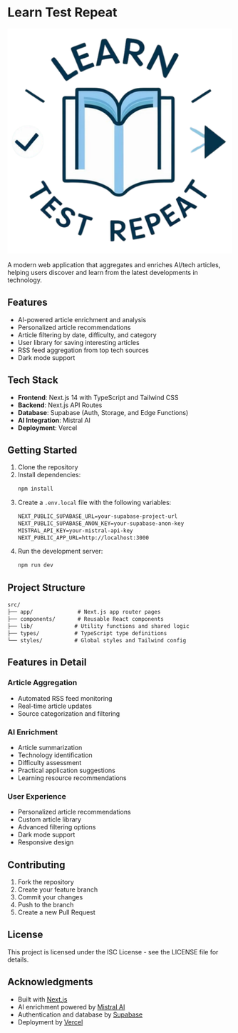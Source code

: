 # Learn Test Repeat

![Learn Test Repeat Logo](/public/full_logo.svg)

A modern web application that aggregates and enriches AI/tech articles, helping users discover and learn from the latest developments in technology.

## Features

- AI-powered article enrichment and analysis
- Personalized article recommendations
- Article filtering by date, difficulty, and category
- User library for saving interesting articles
- RSS feed aggregation from top tech sources
- Dark mode support

## Tech Stack

- **Frontend**: Next.js 14 with TypeScript and Tailwind CSS
- **Backend**: Next.js API Routes
- **Database**: Supabase (Auth, Storage, and Edge Functions)
- **AI Integration**: Mistral AI
- **Deployment**: Vercel

## Getting Started

1. Clone the repository
2. Install dependencies:
   ```bash
   npm install
   ```
3. Create a `.env.local` file with the following variables:
   ```
   NEXT_PUBLIC_SUPABASE_URL=your-supabase-project-url
   NEXT_PUBLIC_SUPABASE_ANON_KEY=your-supabase-anon-key
   MISTRAL_API_KEY=your-mistral-api-key
   NEXT_PUBLIC_APP_URL=http://localhost:3000
   ```
4. Run the development server:
   ```bash
   npm run dev
   ```

## Project Structure

```
src/
├── app/              # Next.js app router pages
├── components/       # Reusable React components
├── lib/             # Utility functions and shared logic
├── types/           # TypeScript type definitions
└── styles/          # Global styles and Tailwind config
```

## Features in Detail

### Article Aggregation
- Automated RSS feed monitoring
- Real-time article updates
- Source categorization and filtering

### AI Enrichment
- Article summarization
- Technology identification
- Difficulty assessment
- Practical application suggestions
- Learning resource recommendations

### User Experience
- Personalized article recommendations
- Custom article library
- Advanced filtering options
- Dark mode support
- Responsive design

## Contributing

1. Fork the repository
2. Create your feature branch
3. Commit your changes
4. Push to the branch
5. Create a new Pull Request

## License

This project is licensed under the ISC License - see the LICENSE file for details.

## Acknowledgments

- Built with [Next.js](https://nextjs.org/)
- AI enrichment powered by [Mistral AI](https://mistral.ai/)
- Authentication and database by [Supabase](https://supabase.com/)
- Deployment by [Vercel](https://vercel.com/)
